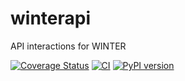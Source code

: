 # winterapi
API interactions for WINTER

[![Coverage Status](https://coveralls.io/repos/github/winter-telescope/winterapi/badge.svg?branch=tests)](https://coveralls.io/github/winter-telescope/winterapi?branch=tests)
[![CI](https://github.com/winter-telescope/winterapi/actions/workflows/continous_integration.yml/badge.svg)](https://github.com/winter-telescope/winterapi/actions/workflows/continous_integration.yml)
[![PyPI version](https://badge.fury.io/py/winterapi.svg)](https://badge.fury.io/py/winterapi)
